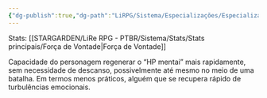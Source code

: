 ```yaml
---
{"dg-publish":true,"dg-path":"LiRPG/Sistema/Especializações/Especializações existentes/Regeneração (efeitos mentais).md","permalink":"/li-rpg/sistema/especializacoes/especializacoes-existentes/regeneracao-efeitos-mentais/","created":"2025-01-11T01:32:05.513-03:00","updated":"2025-01-12T02:35:02.435-03:00"}
---
```



Stats: [[STARGARDEN/LiRe RPG - PTBR/Sistema/Stats/Stats principais/Força de Vontade\|Força de Vontade]]

Capacidade do personagem regenerar o “HP mentai” mais rapidamente, sem necessidade de descanso, possivelmente até mesmo no meio de uma batalha. Em termos menos práticos, alguém que se recupera rápido de turbulências emocionais.